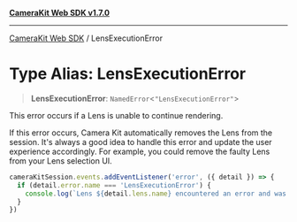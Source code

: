 [**CameraKit Web SDK v1.7.0**](../README.md)

***

[CameraKit Web SDK](../globals.md) / LensExecutionError

# Type Alias: LensExecutionError

> **LensExecutionError**: `NamedError`\<`"LensExecutionError"`\>

This error occurs if a Lens is unable to continue rendering.

If this error occurs, Camera Kit automatically removes the Lens from the session.
It's always a good idea to handle this error and update the user experience accordingly.
For example, you could remove the faulty Lens from your Lens selection UI.

```ts
cameraKitSession.events.addEventListener('error', ({ detail }) => {
  if (detail.error.name === 'LensExecutionError') {
    console.log(`Lens ${detail.lens.name} encountered an error and was removed. Please pick a different lens.`)
  }
})
```
